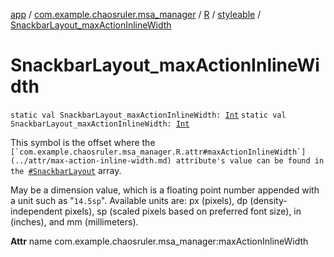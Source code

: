 [app](../../../index.md) / [com.example.chaosruler.msa_manager](../../index.md) / [R](../index.md) / [styleable](index.md) / [SnackbarLayout_maxActionInlineWidth](.)

# SnackbarLayout_maxActionInlineWidth

`static val SnackbarLayout_maxActionInlineWidth: `[`Int`](https://kotlinlang.org/api/latest/jvm/stdlib/kotlin/-int/index.html)
`static val SnackbarLayout_maxActionInlineWidth: `[`Int`](https://kotlinlang.org/api/latest/jvm/stdlib/kotlin/-int/index.html)

This symbol is the offset where the ``[`com.example.chaosruler.msa_manager.R.attr#maxActionInlineWidth`](../attr/max-action-inline-width.md) attribute's value can be found in the ``[`#SnackbarLayout`](-snackbar-layout.md) array.

May be a dimension value, which is a floating point number appended with a unit such as "`14.5sp`". Available units are: px (pixels), dp (density-independent pixels), sp (scaled pixels based on preferred font size), in (inches), and mm (millimeters).

**Attr**
name com.example.chaosruler.msa_manager:maxActionInlineWidth


